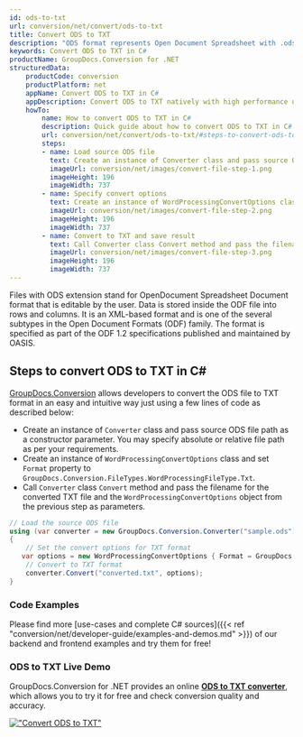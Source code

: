 ```yaml
---
id: ods-to-txt
url: conversion/net/convert/ods-to-txt
title: Convert ODS to TXT
description: "ODS format represents Open Document Spreadsheet with .ods extension. Learn how to convert ODS to TXT file programmatically in C# language using GroupDocs.Conversion for .NET library."
keywords: Convert ODS to TXT in C#
productName: GroupDocs.Conversion for .NET
structuredData:
    productCode: conversion
    productPlatform: net
    appName: Convert ODS to TXT in C#
    appDescription: Convert ODS to TXT natively with high performance using C# language and server side GroupDocs.Conversion for .NET APIs, without the use of any software like Microsoft or Open Office.
    howTo:
        name: How to convert ODS to TXT in C# 
        description: Quick guide about how to convert ODS to TXT in C# with high performance and accuracy.
        url: conversion/net/convert/ods-to-txt/#steps-to-convert-ods-to-txt-in-c
        steps:
        - name: Load source ODS file 
          text: Create an instance of Converter class and pass source ODS file path as a constructor parameter. You may specify absolute or relative file path as per your requirements. 
          imageUrl: conversion/net/images/convert-file-step-1.png
          imageHeight: 196
          imageWidth: 737
        - name: Specify convert options 
          text: Create an instance of WordProcessingConvertOptions class.
          imageUrl: conversion/net/images/convert-file-step-2.png
          imageHeight: 196
          imageWidth: 737
        - name: Convert to TXT and save result 
          text: Call Converter class Convert method and pass the filename for the converted HTML file and the WordProcessingConvertOptions object from the previous step as parameters.
          imageUrl: conversion/net/images/convert-file-step-3.png
          imageHeight: 196
          imageWidth: 737
---
```


Files with ODS extension stand for OpenDocument Spreadsheet Document format that is editable by the user. Data is stored inside the ODF file into rows and columns. It is an XML-based format and is one of the several subtypes in the Open Document Formats (ODF) family. The format is specified as part of the ODF 1.2 specifications published and maintained by OASIS.

## Steps to convert ODS to TXT in C#

[GroupDocs.Conversion](https://products.groupdocs.com/conversion/net) allows developers to convert the ODS file to TXT format in an easy and intuitive way just using a few lines of code as described below:

* Create an instance of `Converter` class and pass source ODS file path as a constructor parameter. You may specify absolute or relative file path as per your requirements. 
* Create an instance of `WordProcessingConvertOptions` class and set `Format` property to `GroupDocs.Conversion.FileTypes.WordProcessingFileType.Txt`.
* Call `Converter` class `Convert` method and pass the filename for the converted TXT file and the `WordProcessingConvertOptions` object from the previous step as parameters.

```csharp
// Load the source ODS file
using (var converter = new GroupDocs.Conversion.Converter("sample.ods"))
{
    // Set the convert options for TXT format
   var options = new WordProcessingConvertOptions { Format = GroupDocs.Conversion.FileTypes.WordProcessingFileType.Txt };
    // Convert to TXT format
    converter.Convert("converted.txt", options);
}
```

### Code Examples

Please find more [use-cases and complete C# sources]({{< ref "conversion/net/developer-guide/examples-and-demos.md" >}}) of our backend and frontend examples and try them for free!

### ODS to TXT Live Demo

GroupDocs.Conversion for .NET provides an online [**ODS to TXT converter**](https://products.groupdocs.app/conversion/ods-to-txt), which allows you to try it for free and check conversion quality and accuracy.

[!["Convert ODS to TXT"](conversion/net/images/convert-to-txt/convert-ods-to-txt.png)](https://products.groupdocs.app/conversion/ods-to-txt)